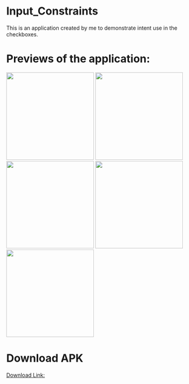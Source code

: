 # Input_Constraints
This is an application created by me to demonstrate intent use in the checkboxes.

# Previews of the application:


<img width="231" alt="" src="https://user-images.githubusercontent.com/66621092/116891864-d7073d80-ac4c-11eb-9931-d93c84c74f4f.jpeg">
<img width="231" alt="" src="https://user-images.githubusercontent.com/66621092/116891868-d8386a80-ac4c-11eb-8b28-f79a6f38f4f3.jpeg">
<img width="231" alt="" src="https://user-images.githubusercontent.com/66621092/116891879-d9699780-ac4c-11eb-8ec2-320acd59d45a.jpeg">
<img width="231" alt="" src="https://user-images.githubusercontent.com/66621092/116891885-da9ac480-ac4c-11eb-8821-7736f23f4e10.jpeg">
<img width="231" alt="" src="https://user-images.githubusercontent.com/66621092/116891890-dbcbf180-ac4c-11eb-94af-386136f4b48d.jpeg">

# Download APK 
[Download Link:](https://github.com/sarthak5620/Input_Constraints/blob/master/app-debug%20(4).apk)
